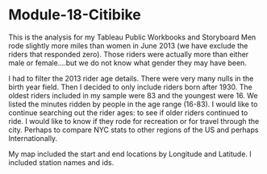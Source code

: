 # Module-18-Citibike
This is the analysis for my Tableau Public Workbooks and Storyboard
Men rode slightly more miles than women in June 2013 (we have exclude the riders that responded zero).  Those riders were actually more than either male or female....but we do not know what gender they may have been.

I had to filter the 2013 rider age details.  There were very many nulls in the birth year field.  Then I decided to only include riders born after 1930.  The oldest riders included in my sample were 83 and the youngest were 16.  We listed the minutes ridden by people in the age range (16-83).  I would like to continue searching out the rider ages:  to see if older riders continued to ride.  I would like to know if they rode for recreation or for travel through the city.  Perhaps to compare NYC stats to other regions of the US and perhaps Internationally.

My map included the start and end locations by Longitude and Latitude.  I included station names and ids.

